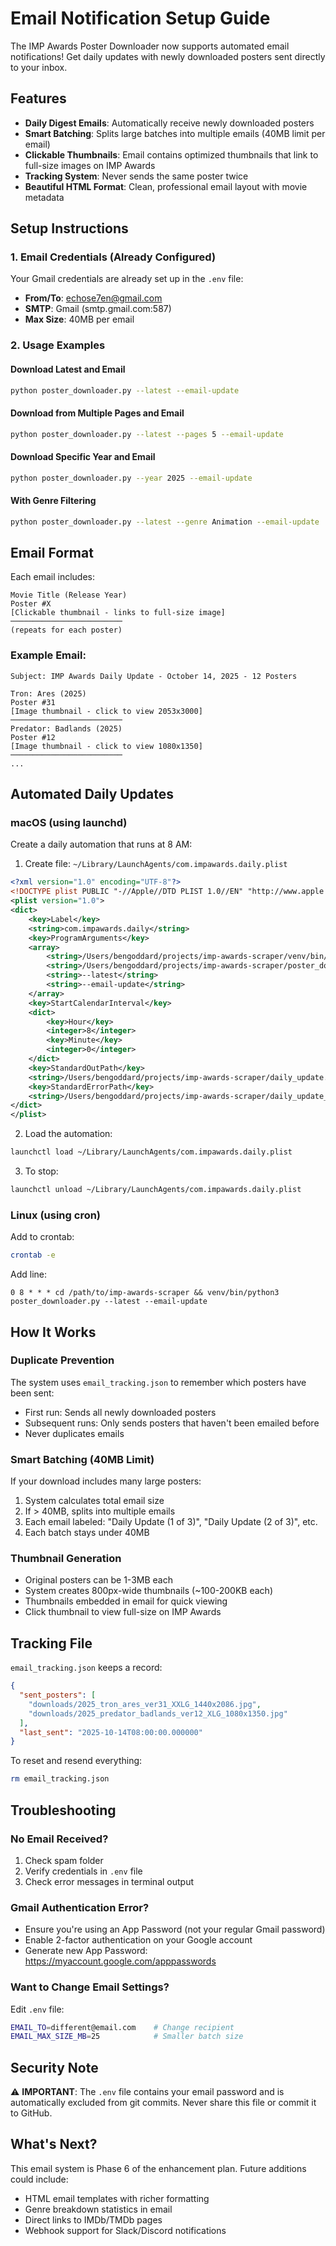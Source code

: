 # Email Notification Setup Guide

The IMP Awards Poster Downloader now supports automated email notifications! Get daily updates with newly downloaded posters sent directly to your inbox.

## Features

- **Daily Digest Emails**: Automatically receive newly downloaded posters
- **Smart Batching**: Splits large batches into multiple emails (40MB limit per email)
- **Clickable Thumbnails**: Email contains optimized thumbnails that link to full-size images on IMP Awards
- **Tracking System**: Never sends the same poster twice
- **Beautiful HTML Format**: Clean, professional email layout with movie metadata

## Setup Instructions

### 1. Email Credentials (Already Configured)

Your Gmail credentials are already set up in the `.env` file:
- **From/To**: echose7en@gmail.com
- **SMTP**: Gmail (smtp.gmail.com:587)
- **Max Size**: 40MB per email

### 2. Usage Examples

#### Download Latest and Email
```bash
python poster_downloader.py --latest --email-update
```

#### Download from Multiple Pages and Email
```bash
python poster_downloader.py --latest --pages 5 --email-update
```

#### Download Specific Year and Email
```bash
python poster_downloader.py --year 2025 --email-update
```

#### With Genre Filtering
```bash
python poster_downloader.py --latest --genre Animation --email-update
```

## Email Format

Each email includes:

```
Movie Title (Release Year)
Poster #X
[Clickable thumbnail - links to full-size image]
─────────────────────────
(repeats for each poster)
```

### Example Email:
```
Subject: IMP Awards Daily Update - October 14, 2025 - 12 Posters

Tron: Ares (2025)
Poster #31
[Image thumbnail - click to view 2053x3000]
─────────────────────────
Predator: Badlands (2025)
Poster #12
[Image thumbnail - click to view 1080x1350]
─────────────────────────
...
```

## Automated Daily Updates

### macOS (using launchd)

Create a daily automation that runs at 8 AM:

1. Create file: `~/Library/LaunchAgents/com.impawards.daily.plist`
```xml
<?xml version="1.0" encoding="UTF-8"?>
<!DOCTYPE plist PUBLIC "-//Apple//DTD PLIST 1.0//EN" "http://www.apple.com/DTDs/PropertyList-1.0.dtd">
<plist version="1.0">
<dict>
    <key>Label</key>
    <string>com.impawards.daily</string>
    <key>ProgramArguments</key>
    <array>
        <string>/Users/bengoddard/projects/imp-awards-scraper/venv/bin/python3</string>
        <string>/Users/bengoddard/projects/imp-awards-scraper/poster_downloader.py</string>
        <string>--latest</string>
        <string>--email-update</string>
    </array>
    <key>StartCalendarInterval</key>
    <dict>
        <key>Hour</key>
        <integer>8</integer>
        <key>Minute</key>
        <integer>0</integer>
    </dict>
    <key>StandardOutPath</key>
    <string>/Users/bengoddard/projects/imp-awards-scraper/daily_update.log</string>
    <key>StandardErrorPath</key>
    <string>/Users/bengoddard/projects/imp-awards-scraper/daily_update_error.log</string>
</dict>
</plist>
```

2. Load the automation:
```bash
launchctl load ~/Library/LaunchAgents/com.impawards.daily.plist
```

3. To stop:
```bash
launchctl unload ~/Library/LaunchAgents/com.impawards.daily.plist
```

### Linux (using cron)

Add to crontab:
```bash
crontab -e
```

Add line:
```
0 8 * * * cd /path/to/imp-awards-scraper && venv/bin/python3 poster_downloader.py --latest --email-update
```

## How It Works

### Duplicate Prevention
The system uses `email_tracking.json` to remember which posters have been sent:
- First run: Sends all newly downloaded posters
- Subsequent runs: Only sends posters that haven't been emailed before
- Never duplicates emails

### Smart Batching (40MB Limit)
If your download includes many large posters:
1. System calculates total email size
2. If > 40MB, splits into multiple emails
3. Each email labeled: "Daily Update (1 of 3)", "Daily Update (2 of 3)", etc.
4. Each batch stays under 40MB

### Thumbnail Generation
- Original posters can be 1-3MB each
- System creates 800px-wide thumbnails (~100-200KB each)
- Thumbnails embedded in email for quick viewing
- Click thumbnail to view full-size on IMP Awards

## Tracking File

`email_tracking.json` keeps a record:
```json
{
  "sent_posters": [
    "downloads/2025_tron_ares_ver31_XXLG_1440x2086.jpg",
    "downloads/2025_predator_badlands_ver12_XLG_1080x1350.jpg"
  ],
  "last_sent": "2025-10-14T08:00:00.000000"
}
```

To reset and resend everything:
```bash
rm email_tracking.json
```

## Troubleshooting

### No Email Received?
1. Check spam folder
2. Verify credentials in `.env` file
3. Check error messages in terminal output

### Gmail Authentication Error?
- Ensure you're using an App Password (not your regular Gmail password)
- Enable 2-factor authentication on your Google account
- Generate new App Password: https://myaccount.google.com/apppasswords

### Want to Change Email Settings?
Edit `.env` file:
```bash
EMAIL_TO=different@email.com    # Change recipient
EMAIL_MAX_SIZE_MB=25            # Smaller batch size
```

## Security Note

⚠️ **IMPORTANT**: The `.env` file contains your email password and is automatically excluded from git commits. Never share this file or commit it to GitHub.

## What's Next?

This email system is Phase 6 of the enhancement plan. Future additions could include:
- HTML email templates with richer formatting
- Genre breakdown statistics in email
- Direct links to IMDb/TMDb pages
- Webhook support for Slack/Discord notifications

